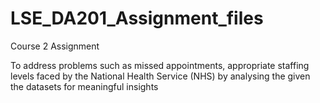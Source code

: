 # LSE_DA201_Assignment_files
 Course 2 Assignment 

To address problems such as missed appointments, appropriate staffing levels faced by the National Health Service (NHS) by analysing the given the datasets for meaningful insights